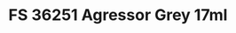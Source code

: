 ---
layout: product
title: "FS 36251 Agressor Grey 17ml"
price: "320" 
desc: "Akrilna boja 17mL"
img_path: "/assets/img/AK2142.jpg"
brand: "AK "
available: false
special_offer: false
new: false
soon: false
cat: "020000"
subcat: "020200"
subsubcat: "020203"
sifra: "AK2142"
popular: false
---